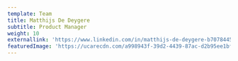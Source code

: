 ```yaml
---
template: Team
title: Matthijs De Deygere
subtitle: Product Manager
weight: 10
externallink: 'https://www.linkedin.com/in/matthijs-de-deygere-b7078445/'
featuredImage: 'https://ucarecdn.com/a998943f-39d2-4439-87ac-d2b95ee1bf4e/'
---
```


